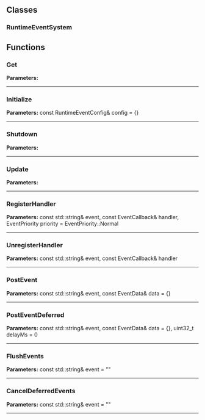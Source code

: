 
## Classes

### RuntimeEventSystem




## Functions

### Get



**Parameters:** 

---

### Initialize



**Parameters:** const RuntimeEventConfig& config = {}

---

### Shutdown



**Parameters:** 

---

### Update



**Parameters:** 

---

### RegisterHandler



**Parameters:** const std::string& event, const EventCallback& handler, EventPriority priority = EventPriority::Normal

---

### UnregisterHandler



**Parameters:** const std::string& event, const EventCallback& handler

---

### PostEvent



**Parameters:** const std::string& event, const EventData& data = {}

---

### PostEventDeferred



**Parameters:** const std::string& event, const EventData& data = {}, uint32_t delayMs = 0

---

### FlushEvents



**Parameters:** const std::string& event = ""

---

### CancelDeferredEvents



**Parameters:** const std::string& event = ""

---
